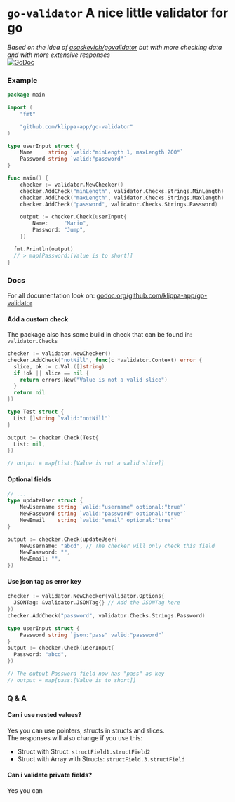 # `go-validator` A nice little validator for go
*Based on the idea of [asaskevich/govalidator](https://github.com/asaskevich/govalidator) but with more checking data and with more extensive responses*  
[![GoDoc](https://godoc.org/github.com/klippa-app/go-validator?status.svg)](https://godoc.org/github.com/klippa-app/go-validator)

### Example
```go
package main

import (
	"fmt"

	"github.com/klippa-app/go-validator"
)

type userInput struct {
	Name     string `valid:"minLength 1, maxLength 200"`
	Password string `valid:"password"`
}

func main() {
	checker := validator.NewChecker()
	checker.AddCheck("minLength", validator.Checks.Strings.MinLength)
	checker.AddCheck("maxLength", validator.Checks.Strings.Maxlength)
	checker.AddCheck("password", validator.Checks.Strings.Password)

	output := checker.Check(userInput{
		Name:     "Mario",
		Password: "Jump",
	})

  fmt.Println(output)
  // > map[Password:[Value is to short]]
}
```

### Docs
For all documentation look on: [godoc.org/github.com/klippa-app/go-validator](https://godoc.org/github.com/klippa-app/go-validator)  

#### Add a custom check
The package also has some build in check that can be found in: `validator.Checks`  
```go
checker := validator.NewChecker()
checker.AddCheck("notNill", func(c *validator.Context) error {
  slice, ok := c.Val.([]string)
  if !ok || slice == nil {
    return errors.New("Value is not a valid slice")
  }
  return nil
})

type Test struct {
  List []string `valid:"notNill"`
}

output := checker.Check(Test{
  List: nil,
})

// output = map[List:[Value is not a valid slice]]
```

#### Optional fields
```go
// ...
type updateUser struct {
	NewUsername string `valid:"username" optional:"true"`
	NewPassword string `valid:"password" optional:"true"`
	NewEmail    string `valid:"email" optional:"true"`
}

output := checker.Check(updateUser{
	NewUsername: "abcd", // The checker will only check this field
	NewPassword: "",
	NewEmail: "",
})

```

#### Use json tag as error key
```go
checker := validator.NewChecker(validator.Options{
  JSONTag: &validator.JSONTag{} // Add the JSONTag here
})
checker.AddCheck("password", validator.Checks.Strings.Password)

type userInput struct {
	Password string `json:"pass" valid:"password"`
}
output := checker.Check(userInput{
  Password: "abcd",
})

// The output Password field now has "pass" as key
// output = map[pass:[Value is to short]]
```

### Q & A

#### Can i use nested values?
Yes you can use pointers, structs in structs and slices.  
The responses will also change if you use this:  
- Struct with Struct: `structField1.structField2`
- Struct with Array with Structs: `structField.3.structField`

#### Can i validate private fields?
Yes you can

